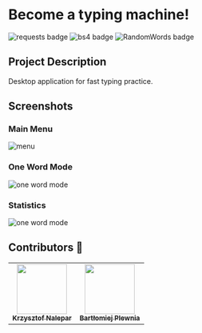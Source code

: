 # Become a typing machine!

![requests badge](https://img.shields.io/badge/pip%20install-requests-red)
![bs4 badge](https://img.shields.io/badge/pip%20install-bs4-yellow)
![RandomWords badge](https://img.shields.io/badge/pip%20install-RandomWords-green)

## Project Description

Desktop application for fast typing practice.

## Screenshots
### Main Menu
![menu](https://github.com/kraleppa/become-typing-machine/blob/master/ReadmeImg/bcm1.png)

### One Word Mode
![one word mode](https://github.com/kraleppa/become-typing-machine/blob/master/ReadmeImg/bcm2.png)

### Statistics
![one word mode](https://github.com/kraleppa/become-typing-machine/blob/master/ReadmeImg/bcm3.png)

## Contributors :mushroom:
<table>
  <tr>
    <td align="center"><a href="https://github.com/kraleppa"><img src="https://avatars1.githubusercontent.com/u/56135216?s=460&u=359e017d16c70a31d3bdb086172308cc6f045acf&v=4" width="100px;" alt=""/><br /><sub><b>Krzysztof Nalepar</b></sub></a><br /></td>
    <td align="center"><a href="https://github.com/Ilargi12"><img src="https://avatars3.githubusercontent.com/u/45597301?s=460&u=0e984d3e0a187a6fb0b8a776b4754b8ceed2041c&v=4" width="100px;" alt=""/><br /><sub><b>Bartłomiej Plewnia</b></sub></a><br />
    </td>
  </tr>
</table>
